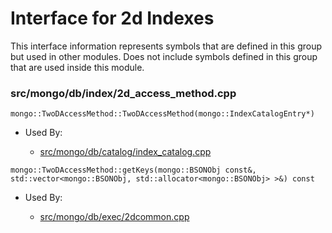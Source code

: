 
# Interface for 2d Indexes
This interface information represents symbols that are defined in this group but used in other modules.  Does not include symbols defined in this group that are used inside this module.

### src/mongo/db/index/2d\_access\_method.cpp

<div></div>

    mongo::TwoDAccessMethod::TwoDAccessMethod(mongo::IndexCatalogEntry*)

- Used By:

    - [src/mongo/db/catalog/index\_catalog.cpp](../../../../storage/storage\_layer\_structure)

<div></div>

    mongo::TwoDAccessMethod::getKeys(mongo::BSONObj const&, std::vector<mongo::BSONObj, std::allocator<mongo::BSONObj> >&) const

- Used By:

    - [src/mongo/db/exec/2dcommon.cpp](../../../../core\_query\_system/query\_execution)
